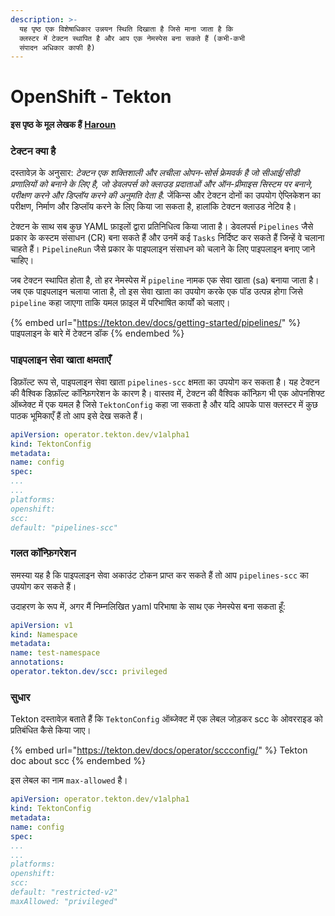 ```yaml
---
description: >-
  यह पृष्ठ एक विशेषाधिकार उन्नयन स्थिति दिखाता है जिसे माना जाता है कि
  क्लस्टर में टेक्टन स्थापित है और आप एक नेमस्पेस बना सकते हैं (कभी-कभी
  संपादन अधिकार काफी है)
---
```


# OpenShift - Tekton

**इस पृष्ठ के मूल लेखक हैं** [**Haroun**](https://www.linkedin.com/in/haroun-al-mounayar-571830211)

### टेक्टन क्या है

दस्तावेज़ के अनुसार: _टेक्टन एक शक्तिशाली और लचीला ओपन-सोर्स फ्रेमवर्क है जो सीआई/सीडी प्रणालियों को बनाने के लिए है, जो डेवलपर्स को क्लाउड प्रदाताओं और ऑन-प्रीमाइस सिस्टम पर बनाने, परीक्षण करने और डिप्लॉय करने की अनुमति देता है._ जेंकिन्स और टेक्टन दोनों का उपयोग ऐप्लिकेशन का परीक्षण, निर्माण और डिप्लॉय करने के लिए किया जा सकता है, हालांकि टेक्टन क्लाउड नेटिव है।

टेक्टन के साथ सब कुछ YAML फ़ाइलों द्वारा प्रतिनिधित्व किया जाता है। डेवलपर्स `Pipelines` जैसे प्रकार के कस्टम संसाधन (CR) बना सकते हैं और उनमें कई `Tasks` निर्दिष्ट कर सकते हैं जिन्हें वे चलाना चाहते हैं। `PipelineRun` जैसे प्रकार के पाइपलाइन संसाधन को चलाने के लिए पाइपलाइन बनाए जाने चाहिए।

जब टेक्टन स्थापित होता है, तो हर नेमस्पेस में `pipeline` नामक एक सेवा खाता (sa) बनाया जाता है। जब एक पाइपलाइन चलाया जाता है, तो इस सेवा खाता का उपयोग करके एक पॉड उत्पन्न होगा जिसे `pipeline` कहा जाएगा ताकि यमल फ़ाइल में परिभाषित कार्यों को चलाए।

{% embed url="https://tekton.dev/docs/getting-started/pipelines/" %}
पाइपलाइन के बारे में टेक्टन डॉक
{% endembed %}

### पाइपलाइन सेवा खाता क्षमताएँ

डिफ़ॉल्ट रूप से, पाइपलाइन सेवा खाता `pipelines-scc` क्षमता का उपयोग कर सकता है। यह टेक्टन की वैश्विक डिफ़ॉल्ट कॉन्फ़िगरेशन के कारण है। वास्तव में, टेक्टन की वैश्विक कॉन्फ़िग भी एक ओपनशिफ्ट ऑब्जेक्ट में एक यमल है जिसे `TektonConfig` कहा जा सकता है और यदि आपके पास क्लस्टर में कुछ पाठक भूमिकाएँ हैं तो आप इसे देख सकते हैं।
```yaml
apiVersion: operator.tekton.dev/v1alpha1
kind: TektonConfig
metadata:
name: config
spec:
...
...
platforms:
openshift:
scc:
default: "pipelines-scc"
```
### गलत कॉन्फ़िगरेशन

समस्या यह है कि पाइपलाइन सेवा अकाउंट टोकन प्राप्त कर सकते हैं तो आप `pipelines-scc` का उपयोग कर सकते हैं।

उदाहरण के रूप में, अगर मैं निम्नलिखित yaml परिभाषा के साथ एक नेमस्पेस बना सकता हूँ:
```yaml
apiVersion: v1
kind: Namespace
metadata:
name: test-namespace
annotations:
operator.tekton.dev/scc: privileged
```
### सुधार

Tekton दस्तावेज़ बताते हैं कि `TektonConfig` ऑब्जेक्ट में एक लेबल जोड़कर scc के ओवरराइड को प्रतिबंधित कैसे किया जाए।

{% embed url="https://tekton.dev/docs/operator/sccconfig/" %}
Tekton doc about scc
{% endembed %}

इस लेबल का नाम `max-allowed` है।
```yaml
apiVersion: operator.tekton.dev/v1alpha1
kind: TektonConfig
metadata:
name: config
spec:
...
...
platforms:
openshift:
scc:
default: "restricted-v2"
maxAllowed: "privileged"
```

